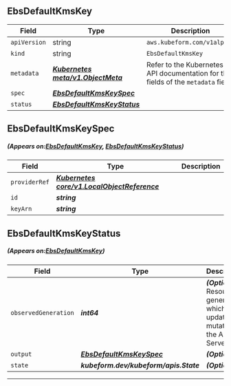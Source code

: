 ## EbsDefaultKmsKey
| Field | Type | Description |
| ------ | ----- | ----------- |
| `apiVersion` | string | `aws.kubeform.com/v1alpha1` |
|    `kind` | string | `EbsDefaultKmsKey` |
| `metadata` | ***[Kubernetes meta/v1.ObjectMeta](https://kubernetes.io/docs/reference/generated/kubernetes-api/v1.13/#objectmeta-v1-meta)***|Refer to the Kubernetes API documentation for the fields of the `metadata` field.|
| `spec` | ***[EbsDefaultKmsKeySpec](#EbsDefaultKmsKeySpec)***||
| `status` | ***[EbsDefaultKmsKeyStatus](#EbsDefaultKmsKeyStatus)***||
## EbsDefaultKmsKeySpec
##### (Appears on:[EbsDefaultKmsKey](#EbsDefaultKmsKey), [EbsDefaultKmsKeyStatus](#EbsDefaultKmsKeyStatus))
| Field | Type | Description |
| ------ | ----- | ----------- |
| `providerRef` | ***[Kubernetes core/v1.LocalObjectReference](https://kubernetes.io/docs/reference/generated/kubernetes-api/v1.13/#localobjectreference-v1-core)***||
| `id` | ***string***||
| `keyArn` | ***string***||
## EbsDefaultKmsKeyStatus
##### (Appears on:[EbsDefaultKmsKey](#EbsDefaultKmsKey))
| Field | Type | Description |
| ------ | ----- | ----------- |
| `observedGeneration` | ***int64***| ***(Optional)*** Resource generation, which is updated on mutation by the API Server.|
| `output` | ***[EbsDefaultKmsKeySpec](#EbsDefaultKmsKeySpec)***| ***(Optional)*** |
| `state` | ***kubeform.dev/kubeform/apis.State***| ***(Optional)*** |
---
